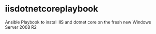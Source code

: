# iisdotnetcoreplaybook
Ansible Playbook to install IIS and dotnet core on the fresh new Windows Server 2008 R2
